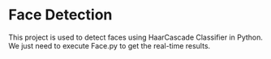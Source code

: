 # Face Detection
This project is used to detect faces using HaarCascade Classifier in Python. We just need to execute Face.py to get the real-time results.
